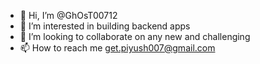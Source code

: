 - 👋 Hi, I’m @GhOsT00712
- 👀 I’m interested in building backend apps
- 💞️ I’m looking to collaborate on any new and challenging
- 📫 How to reach me get.piyush007@gmail.com

<!---
GhOsT00712/GhOsT00712 is a ✨ special ✨ repository because its `README.md` (this file) appears on your GitHub profile.
You can click the Preview link to take a look at your changes.
--->
